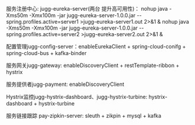 服务注册中心:
jugg-eureka-server(两台 提升高可用性)：
nohup java -Xms50m -Xmx100m -jar jugg-eureka-server-1.0.0.jar --spring.profiles.active=server1 >jugg-eureka-server1.out 2>&1 &
nohup java -Xms50m -Xmx100m -jar jugg-eureka-server-1.0.0.jar --spring.profiles.active=server2 >jugg-eureka-server2.out 2>&1 &

配置管理jugg-config-server：enableEurekaClient + spring-cloud-conifg + spring-cloud-bus + kafka-binder

服务网关jugg-gateway: enableDiscoveryClient + restTemplate-ribbon + hystrix

服务提供者jugg-payment: enableDiscoveryClient

Hystrix监控jugg-hystrix-dashboard、jugg-hystrix-turbine: hystrix-dashboard + hystrix-turbine

服务链接跟踪 pay-zipkin-server: sleuth + zikpin + mysql + kafka
